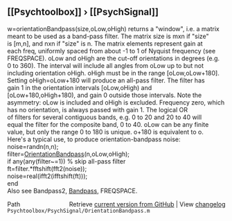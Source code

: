 ## [[Psychtoolbox]] &#8250; [[PsychSignal]]

w=orientationBandpass(size,oLow,oHigh) returns a "window", i.e. a matrix  
meant to be used as a band-pass filter. The matrix size is mxn if "size"  
is [m,n], and nxn if "size" is n. The matrix elements represent gain at  
each freq, uniformly spaced from about -1 to 1 of Nyquist frequency (see  
FREQSPACE). oLow and oHigh are the cut-off orientations in degrees (e.g.  
0 to 360). The interval will include all angles from oLow up to but not  
including orientation oHigh. oHigh must be in the range [oLow,oLow+180].  
Setting oHigh=oLow+180 will produce an all-pass filter. The filter has  
gain 1 in the orientation intervals [oLow,oHigh) and  
[oLow+180,oHigh+180), and gain 0 outside those intervals. Note the  
asymmetry: oLow is included and oHigh is excluded. Frequency zero, which  
has no orientation, is always passed with gain 1. The logical OR  
of filters for several contiguous bands, e.g. 0 to 20 and 20 to 40 will  
equal the filter for the composite band, 0 to 40. oLow can be any finite  
value, but only the range 0 to 180 is unique. o+180 is equivalent to o.  
Here's a typical use, to produce orientation-bandpass noise:  
    noise=randn(n,n);  
    filter=[OrientationBandpass](OrientationBandpass)(n,oLow,oHigh);         
    if any(any(filter~=1)) % skip all-pass filter  
        ft=filter.\*fftshift(fft2(noise));  
        noise=real(ifft2(ifftshift(ft)));  
    end  
Also see Bandpass2, [Bandpass](Bandpass), FREQSPACE.  




<div class="code_header" style="text-align:right;">
  <span style="float:left;">Path&nbsp;&nbsp;</span> <span class="counter">Retrieve <a href=
  "https://raw.github.com/Psychtoolbox-3/Psychtoolbox-3/beta/Psychtoolbox/PsychSignal/OrientationBandpass.m">current version from GitHub</a> | View <a href=
  "https://github.com/Psychtoolbox-3/Psychtoolbox-3/commits/beta/Psychtoolbox/PsychSignal/OrientationBandpass.m">changelog</a></span>
</div>
<div class="code">
  <code>Psychtoolbox/PsychSignal/OrientationBandpass.m</code>
</div>

